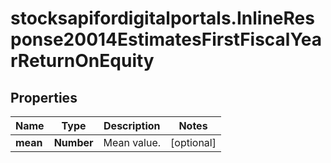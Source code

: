 # stocksapifordigitalportals.InlineResponse20014EstimatesFirstFiscalYearReturnOnEquity

## Properties

Name | Type | Description | Notes
------------ | ------------- | ------------- | -------------
**mean** | **Number** | Mean value. | [optional] 


